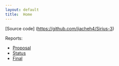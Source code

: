 ```yaml
---
layout: default
title:  Home
---
```


[Source code] (https://github.com/jiacheh4/Sirius-3)

Reports:

- [Proposal](proposal.html)
- [Status](status.html)
- [Final](final.html)

